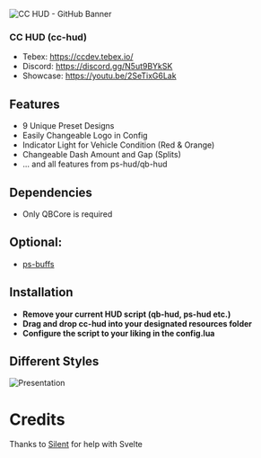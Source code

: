 ![CC HUD - GitHub Banner](https://github.com/CandrexDev/cc-hud/assets/62235410/02989744-3bbd-4cfe-ae4a-fd3ce70193dc)

### CC HUD (cc-hud)
* Tebex: https://ccdev.tebex.io/
* Discord: https://discord.gg/N5ut9BYkSK
* Showcase: https://youtu.be/2SeTixG6Lak

## Features
* 9 Unique Preset Designs
* Easily Changeable Logo in Config
* Indicator Light for Vehicle Condition (Red & Orange)
* Changeable Dash Amount and Gap (Splits)
* ... and all features from ps-hud/qb-hud

## Dependencies
* Only QBCore is required

## Optional:
* [ps-buffs](https://github.com/Project-Sloth/ps-buffs)

## Installation
* **Remove your current HUD script (qb-hud, ps-hud etc.)**
* **Drag and drop cc-hud into your designated resources folder**
* **Configure the script to your liking in the config.lua**

## Different Styles
![Presentation](https://github.com/CandrexDev/cc-hud/assets/62235410/d280f779-ec6d-4a55-a36a-3e9a05530850)

# Credits
Thanks to [Silent](https://github.com/S1lentcodes) for help with Svelte
